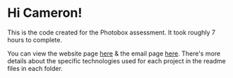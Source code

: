# Hi Cameron!

This is the code created for the Photobox assessment. It took roughly
7 hours to complete.

You can view the website page [here](https://rawgit.com/timreaper/Photobox/Website/master/dist/index.html) & the email page [here](https://rawgit.com/timreaper/Photobox/Email/master/dist/index.html).
There's more details about the specific technologies used for each project in the readme files in each folder.